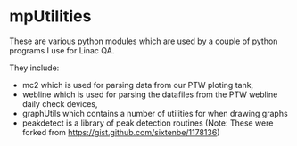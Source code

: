 mpUtilities
===========

These are various python modules which  are used by a couple of python programs I use for Linac QA.

They include:
- mc2 which is used for parsing data from our PTW ploting tank,
- webline which is used for parsing the datafiles from the PTW webline daily check devices, 
- graphUtils which contains a number of utilities for when drawing graphs
- peakdetect is a library of peak detection routines (Note: These were forked from https://gist.github.com/sixtenbe/1178136)